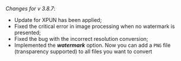 _Changes for v 3.8.7_:
- Update for XPUN has been applied;
- Fixed the critical error in image processing when no watermark is presented;
- Fixed the bug with the incorrect resolution conversion;
- Implemented the ***watermark*** option. Now you can add a `PNG` file (transparency supported) to all files you want to convert
